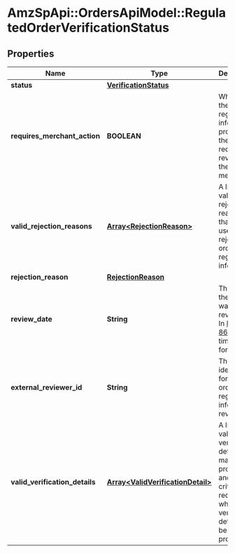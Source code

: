 # AmzSpApi::OrdersApiModel::RegulatedOrderVerificationStatus

## Properties
Name | Type | Description | Notes
------------ | ------------- | ------------- | -------------
**status** | [**VerificationStatus**](VerificationStatus.md) |  | 
**requires_merchant_action** | **BOOLEAN** | When true, the regulated information provided in the order requires a review by the merchant. | 
**valid_rejection_reasons** | [**Array&lt;RejectionReason&gt;**](RejectionReason.md) | A list of valid rejection reasons that may be used to reject the order&#x27;s regulated information. | 
**rejection_reason** | [**RejectionReason**](RejectionReason.md) |  | [optional] 
**review_date** | **String** | The date the order was reviewed. In [ISO 8601](https://developer-docs.amazon.com/sp-api/docs/iso-8601) date time format. | [optional] 
**external_reviewer_id** | **String** | The identifier for the order&#x27;s regulated information reviewer. | [optional] 
**valid_verification_details** | [**Array&lt;ValidVerificationDetail&gt;**](ValidVerificationDetail.md) | A list of valid verification details that may be provided and the criteria required for when the verification detail can be provided. | [optional] 

